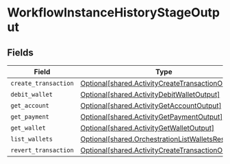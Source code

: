 # WorkflowInstanceHistoryStageOutput


## Fields

| Field                                                                                                        | Type                                                                                                         | Required                                                                                                     | Description                                                                                                  |
| ------------------------------------------------------------------------------------------------------------ | ------------------------------------------------------------------------------------------------------------ | ------------------------------------------------------------------------------------------------------------ | ------------------------------------------------------------------------------------------------------------ |
| `create_transaction`                                                                                         | [Optional[shared.ActivityCreateTransactionOutput]](../../models/shared/activitycreatetransactionoutput.md)   | :heavy_minus_sign:                                                                                           | N/A                                                                                                          |
| `debit_wallet`                                                                                               | [Optional[shared.ActivityDebitWalletOutput]](../../models/shared/activitydebitwalletoutput.md)               | :heavy_minus_sign:                                                                                           | N/A                                                                                                          |
| `get_account`                                                                                                | [Optional[shared.ActivityGetAccountOutput]](../../models/shared/activitygetaccountoutput.md)                 | :heavy_minus_sign:                                                                                           | N/A                                                                                                          |
| `get_payment`                                                                                                | [Optional[shared.ActivityGetPaymentOutput]](../../models/shared/activitygetpaymentoutput.md)                 | :heavy_minus_sign:                                                                                           | N/A                                                                                                          |
| `get_wallet`                                                                                                 | [Optional[shared.ActivityGetWalletOutput]](../../models/shared/activitygetwalletoutput.md)                   | :heavy_minus_sign:                                                                                           | N/A                                                                                                          |
| `list_wallets`                                                                                               | [Optional[shared.OrchestrationListWalletsResponse]](../../models/shared/orchestrationlistwalletsresponse.md) | :heavy_minus_sign:                                                                                           | N/A                                                                                                          |
| `revert_transaction`                                                                                         | [Optional[shared.ActivityCreateTransactionOutput]](../../models/shared/activitycreatetransactionoutput.md)   | :heavy_minus_sign:                                                                                           | N/A                                                                                                          |